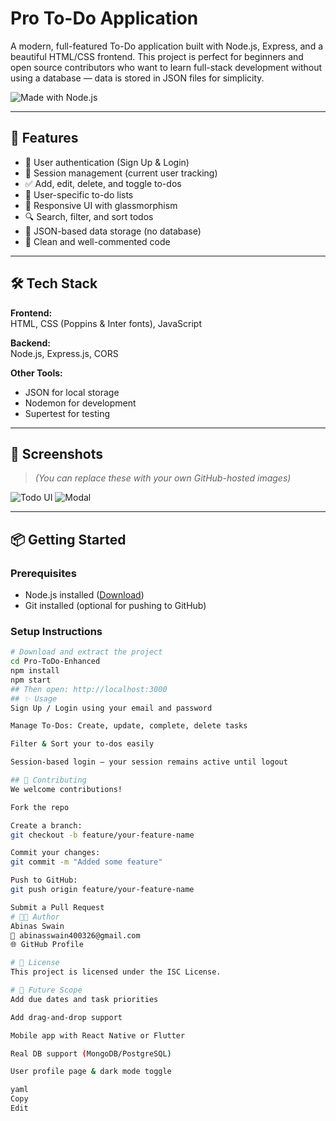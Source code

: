 # Pro To-Do Application

A modern, full-featured To-Do application built with Node.js, Express, and a beautiful HTML/CSS frontend. This project is perfect for beginners and open source contributors who want to learn full-stack development without using a database — data is stored in JSON files for simplicity.

![Made with Node.js](https://img.shields.io/badge/Made%20with-Node.js-green?style=for-the-badge&logo=node.js)

---

## 🚀 Features
- 🔐 User authentication (Sign Up & Login)
- 🔄 Session management (current user tracking)
- ✅ Add, edit, delete, and toggle to-dos
- 👤 User-specific to-do lists
- 🧊 Responsive UI with glassmorphism
- 🔍 Search, filter, and sort todos
- 📝 JSON-based data storage (no database)
- 🧼 Clean and well-commented code

---

## 🛠️ Tech Stack

**Frontend:**  
HTML, CSS (Poppins & Inter fonts), JavaScript

**Backend:**  
Node.js, Express.js, CORS

**Other Tools:**  
- JSON for local storage
- Nodemon for development
- Supertest for testing

---

## 📸 Screenshots

> *(You can replace these with your own GitHub-hosted images)*

![Todo UI](https://github.com/user-attachments/assets/c5f032d9-553b-4f91-97b2-d1180c301b75)
![Modal](https://github.com/user-attachments/assets/7aa8098e-6664-4273-bd54-ae32bd852732)

---

## 📦 Getting Started

### Prerequisites
- Node.js installed ([Download](https://nodejs.org/))
- Git installed (optional for pushing to GitHub)

### Setup Instructions

```bash
# Download and extract the project
cd Pro-ToDo-Enhanced
npm install
npm start
## Then open: http://localhost:3000
## ✨ Usage
Sign Up / Login using your email and password

Manage To-Dos: Create, update, complete, delete tasks

Filter & Sort your to-dos easily

Session-based login – your session remains active until logout

## 🤝 Contributing
We welcome contributions!

Fork the repo

Create a branch:
git checkout -b feature/your-feature-name

Commit your changes:
git commit -m "Added some feature"

Push to GitHub:
git push origin feature/your-feature-name

Submit a Pull Request
# 🧑‍💻 Author
Abinas Swain
📧 abinasswain400326@gmail.com
🌐 GitHub Profile

# 📄 License
This project is licensed under the ISC License.

# 🔮 Future Scope
Add due dates and task priorities

Add drag-and-drop support

Mobile app with React Native or Flutter

Real DB support (MongoDB/PostgreSQL)

User profile page & dark mode toggle

yaml
Copy
Edit
